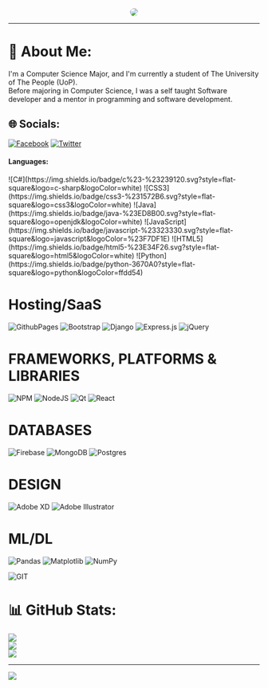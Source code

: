 <div align="center">
<img src="https://media.giphy.com/media/qgQUggAC3Pfv687qPC/giphy.gif" style="border-radius: 50%;">
</div>
<hr />

# 💫 About Me:
I'm a Computer Science Major, and I'm currently a student of The University of The People (UoP).<br>Before majoring in Computer Science, I was a self taught Software developer and a mentor in programming and software development.<br>


## 🌐 Socials:
[![Facebook](https://img.shields.io/badge/Facebook-%231877F2.svg?logo=Facebook&logoColor=white)](https://facebook.com/https://web.facebook.com/pyquinnnarlo) [![Twitter](https://img.shields.io/badge/Twitter-%231DA1F2.svg?logo=Twitter&logoColor=white)](https://twitter.com/https://twitter.com/quinn_narlo) 

<h4>Languages:</h4>
![C#](https://img.shields.io/badge/c%23-%23239120.svg?style=flat-square&logo=c-sharp&logoColor=white) 
![CSS3](https://img.shields.io/badge/css3-%231572B6.svg?style=flat-square&logo=css3&logoColor=white) 
![Java](https://img.shields.io/badge/java-%23ED8B00.svg?style=flat-square&logo=openjdk&logoColor=white)
![JavaScript](https://img.shields.io/badge/javascript-%23323330.svg?style=flat-square&logo=javascript&logoColor=%23F7DF1E)
![HTML5](https://img.shields.io/badge/html5-%23E34F26.svg?style=flat-square&logo=html5&logoColor=white)
![Python](https://img.shields.io/badge/python-3670A0?style=flat-square&logo=python&logoColor=ffdd54)

# Hosting/SaaS
![GithubPages](https://img.shields.io/badge/github%20pages-121013?style=flat-square&logo=github&logoColor=white)
![Bootstrap](https://img.shields.io/badge/bootstrap-%238511FA.svg?style=flat-square&logo=bootstrap&logoColor=white)
![Django](https://img.shields.io/badge/django-%23092E20.svg?style=flat-square&logo=django&logoColor=white)
![Express.js](https://img.shields.io/badge/express.js-%23404d59.svg?style=flat-square&logo=express&logoColor=%2361DAFB)
![jQuery](https://img.shields.io/badge/jquery-%230769AD.svg?style=flat-square&logo=jquery&logoColor=white)

# FRAMEWORKS, PLATFORMS & LIBRARIES
![NPM](https://img.shields.io/badge/NPM-%23CB3837.svg?style=flat-square&logo=npm&logoColor=white)
![NodeJS](https://img.shields.io/badge/node.js-6DA55F?style=flat-square&logo=node.js&logoColor=white)
![Qt](https://img.shields.io/badge/Qt-%23217346.svg?style=flat-square&logo=Qt&logoColor=white)
![React](https://img.shields.io/badge/react-%2320232a.svg?style=flat-square&logo=react&logoColor=%2361DAFB)

# DATABASES
![Firebase](https://img.shields.io/badge/Firebase-039BE5?style=flat-square&logo=Firebase&logoColor=white)
![MongoDB](https://img.shields.io/badge/MongoDB-%234ea94b.svg?style=flat-square&logo=mongodb&logoColor=white)
![Postgres](https://img.shields.io/badge/postgres-%23316192.svg?style=flat-square&logo=postgresql&logoColor=white)

# DESIGN
![Adobe XD](https://img.shields.io/badge/Adobe%20XD-470137?style=flat-square&logo=Adobe%20XD&logoColor=#FF61F6)
![Adobe Illustrator](https://img.shields.io/badge/adobe%20illustrator-%23FF9A00.svg?style=flat-square&logo=adobe%20illustrator&logoColor=white)

# ML/DL
![Pandas](https://img.shields.io/badge/pandas-%23150458.svg?style=flat-square&logo=pandas&logoColor=white) 
![Matplotlib](https://img.shields.io/badge/Matplotlib-%23ffffff.svg?style=flat-square&logo=Matplotlib&logoColor=black) 
![NumPy](https://img.shields.io/badge/numpy-%23013243.svg?style=flat-square&logo=numpy&logoColor=white)

![GIT](https://img.shields.io/badge/Git-fc6d26?style=flat-square&logo=git&logoColor=white)
# 📊 GitHub Stats:
![](https://github-readme-stats.vercel.app/api?username=pyquinnnarlo&theme=nightowl&hide_border=false&include_all_commits=false&count_private=false)<br/>
![](https://github-readme-streak-stats.herokuapp.com/?user=pyquinnnarlo&theme=nightowl&hide_border=false)<br/>
![](https://github-readme-stats.vercel.app/api/top-langs/?username=pyquinnnarlo&theme=nightowl&hide_border=false&include_all_commits=false&count_private=false&layout=compact)

---
[![](https://visitcount.itsvg.in/api?id=pyquinnnarlo&icon=0&color=0)](https://visitcount.itsvg.in)

<!-- Proudly created with GPRM ( https://gprm.itsvg.in ) -->
